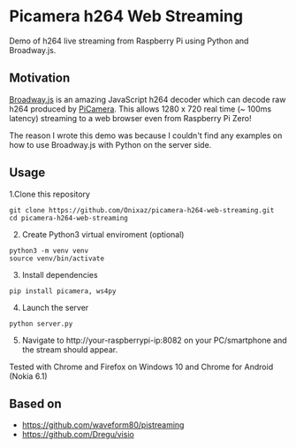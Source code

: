 # Picamera h264 Web Streaming
Demo of h264 live streaming from Raspberry Pi using Python and Broadway.js.

## Motivation

[Broadway.js](https://github.com/mbebenita/Broadway) is an amazing JavaScript h264 decoder which can decode raw h264 produced by [PiCamera](https://github.com/waveform80/picamera). This allows 1280 x 720 real time (~ 100ms latency) streaming to a web browser even from Raspberry Pi Zero!

The reason I wrote this demo was because I couldn't find any examples on how to use Broadway.js with Python on the server side.


## Usage



1.Clone this repository

```
git clone https://github.com/Onixaz/picamera-h264-web-streaming.git
cd picamera-h264-web-streaming
```

2. Create Python3 virtual enviroment (optional)

```
python3 -m venv venv
source venv/bin/activate
```

3. Install dependencies

```
pip install picamera, ws4py
```

4. Launch the server

```
python server.py
```
5. Navigate to http://your-raspberrypi-ip:8082 on your PC/smartphone and the stream should appear.

Tested with Chrome and Firefox on Windows 10 and Chrome for Android (Nokia 6.1) 

## Based on

* https://github.com/waveform80/pistreaming
* https://github.com/Dregu/visio



